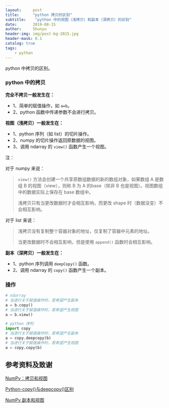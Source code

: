```yaml
---
layout:     post
title:      "python 拷贝的区别"
subtitle:    "python 中的视图（浅拷贝）和副本（深拷贝）的区别"
date:       2019-08-15
author:     Shunyu
header-img: img/post-bg-2015.jpg
header-mask: 0.1
catalog: true
tags:
    - python
---
```




python 中拷贝的区别。



### python 中的拷贝

**完全不拷贝一般发生在：**

- 1、简单的赋值操作，如 `a=b`。
- 2、python 函数中传递参数不会进行拷贝。



**视图（浅拷贝）一般发生在：**

- 1、python 序列（如 list）的切片操作。
- 2、numpy 的切片操作返回原数据的视图。
- 3、调用 ndarray 的 `view()` 函数产生一个视图。

注：

对于 numpy 来说：

> `view()` 方法会创建一个共享原数组数据的新的数组对象，如果数组 A 是数组 B 的视图（view），则称 B 为 A 的base（除非 B 也是视图）。视图数组中的数据实际上保存在 base 数组中。
>
> 浅拷贝只有当更改数据时才会相互影响，而更改 shape 时（数据没变）不会相互影响。

对于 list 来说：

> 浅拷贝没有复制整个容器对象的地址，仅复制了容器中元素的地址。
>
> 当更改数据时不会相互影响，但是使用 `append()` 函数时会相互影响。



**副本（深拷贝）一般发生在：**

- 1、python 序列调用 `deepCopy()` 函数。
- 2、调用 ndarray 的 `copy()` 函数产生一个副本。



### 操作

```python
# ndarray
# 当进行关于赋值操作时，若希望产生副本
a = b.copy()
# 当进行关于赋值操作时，若希望产生视图
a = b.view()

# python 序列
import copy
# 当进行关于赋值操作时，若希望产生副本
a = copy.deepcopy(b)
# 当进行关于赋值操作时，若希望产生视图
a = copy.copy(b)
```



## 参考资料及致谢

[NumPy：拷贝和视图](https://blog.csdn.net/xiaohuihui1994/article/details/83274651)

[Python-copy()与deepcopy()区别](https://blog.csdn.net/qq_32907349/article/details/52190796)

[NumPy 副本和视图](http://www.runoob.com/numpy/numpy-copies-and-views.html)

